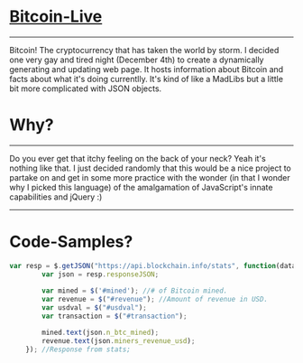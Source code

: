 # [Bitcoin-Live](https://nicolsek.github.io/Bitcoin-Live/)
--------------

Bitcoin! The cryptocurrency that has taken the world by storm. I decided one very gay and tired night (December 4th) to create a dynamically generating and updating web page.
It hosts information about Bitcoin and facts about what it's doing currentlly. It's kind of like a MadLibs but a little bit more complicated with JSON objects.

# Why?
-------

Do you ever get that itchy feeling on the back of your neck? Yeah it's nothing like that. I just decided randomly that this would be a nice project to partake on and get in some more
practice with the wonder (in that I wonder why I picked this language) of the amalgamation of JavaScript's innate capabilities and jQuery :)

--------------------------------------------------------------------------------------------------------------------------------------------------------------------------------------

# Code-Samples?
```javascript
var resp = $.getJSON("https://api.blockchain.info/stats", function(data) {
        var json = resp.responseJSON;
        
        var mined = $('#mined'); //# of Bitcoin mined.
        var revenue = $("#revenue"); //Amount of revenue in USD.
        var usdval = $("#usdval");
        var transaction = $("#transaction");

        mined.text(json.n_btc_mined);
        revenue.text(json.miners_revenue_usd);
    }); //Response from stats;
```
